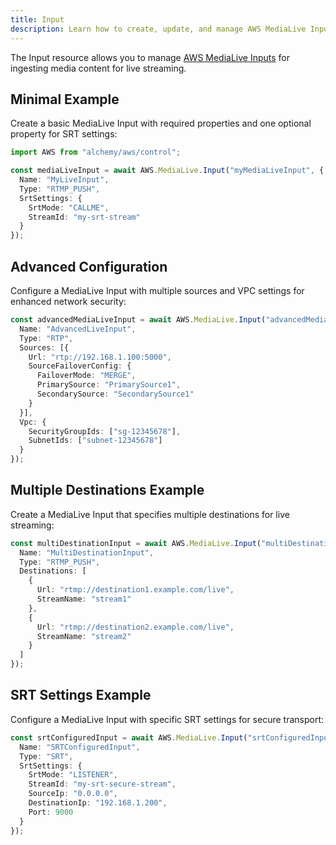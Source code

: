 ```yaml
---
title: Input
description: Learn how to create, update, and manage AWS MediaLive Inputs using Alchemy Cloud Control.
---
```


The Input resource allows you to manage [AWS MediaLive Inputs](https://docs.aws.amazon.com/medialive/latest/userguide/) for ingesting media content for live streaming.

## Minimal Example

Create a basic MediaLive Input with required properties and one optional property for SRT settings:

```ts
import AWS from "alchemy/aws/control";

const mediaLiveInput = await AWS.MediaLive.Input("myMediaLiveInput", {
  Name: "MyLiveInput",
  Type: "RTMP_PUSH",
  SrtSettings: {
    SrtMode: "CALLME",
    StreamId: "my-srt-stream"
  }
});
```

## Advanced Configuration

Configure a MediaLive Input with multiple sources and VPC settings for enhanced network security:

```ts
const advancedMediaLiveInput = await AWS.MediaLive.Input("advancedMediaLiveInput", {
  Name: "AdvancedLiveInput",
  Type: "RTP",
  Sources: [{
    Url: "rtp://192.168.1.100:5000",
    SourceFailoverConfig: {
      FailoverMode: "MERGE",
      PrimarySource: "PrimarySource1",
      SecondarySource: "SecondarySource1"
    }
  }],
  Vpc: {
    SecurityGroupIds: ["sg-12345678"],
    SubnetIds: ["subnet-12345678"]
  }
});
```

## Multiple Destinations Example

Create a MediaLive Input that specifies multiple destinations for live streaming:

```ts
const multiDestinationInput = await AWS.MediaLive.Input("multiDestinationInput", {
  Name: "MultiDestinationInput",
  Type: "RTMP_PUSH",
  Destinations: [
    {
      Url: "rtmp://destination1.example.com/live",
      StreamName: "stream1"
    },
    {
      Url: "rtmp://destination2.example.com/live",
      StreamName: "stream2"
    }
  ]
});
```

## SRT Settings Example

Configure a MediaLive Input with specific SRT settings for secure transport:

```ts
const srtConfiguredInput = await AWS.MediaLive.Input("srtConfiguredInput", {
  Name: "SRTConfiguredInput",
  Type: "SRT",
  SrtSettings: {
    SrtMode: "LISTENER",
    StreamId: "my-srt-secure-stream",
    SourceIp: "0.0.0.0",
    DestinationIp: "192.168.1.200",
    Port: 9000
  }
});
```